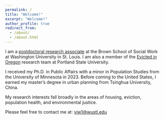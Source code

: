 ```yaml
---
permalink: /
title: "Welcome!"
excerpt: "Welcome!"
author_profile: true
redirect_from: 
  - /about/
  - /about.html
---
```


I am a [postdoctoral research associate](https://prcstl.wustl.edu/people/yi-wang/) at the Brown School of Social Work at Washington University in St. Louis. I am also a member of the [Evicted in Oregon](https://www.evictedinoregon.com) research team at Portland State University. 

I received my Ph.D. in Public Affairs with a minor in Population Studies from the University of Minnesota in 2023. Before coming to the United States, I earned my master’s degree in urban planning from Tsinghua University, China.

My research interests fall broadly in the areas of housing, eviction, population health, and environmental justice.

Please feel free to contact me at: yiw1@wustl.edu

